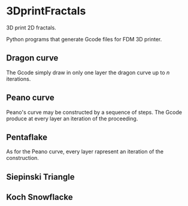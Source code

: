 # 3DprintFractals
3D print 2D fractals.


Python programs that generate Gcode files for FDM 3D printer.

## Dragon curve
The Gcode simply draw in only one layer the dragon curve up to $n$ iterations.

## Peano curve
Peano's curve may be constructed by a sequence of steps.
The Gcode produce at every layer an iteration of the proceeding.

## Pentaflake
As for the Peano curve, every layer rapresent an iteration of the construction.

## Siepinski Triangle

## Koch Snowflacke

